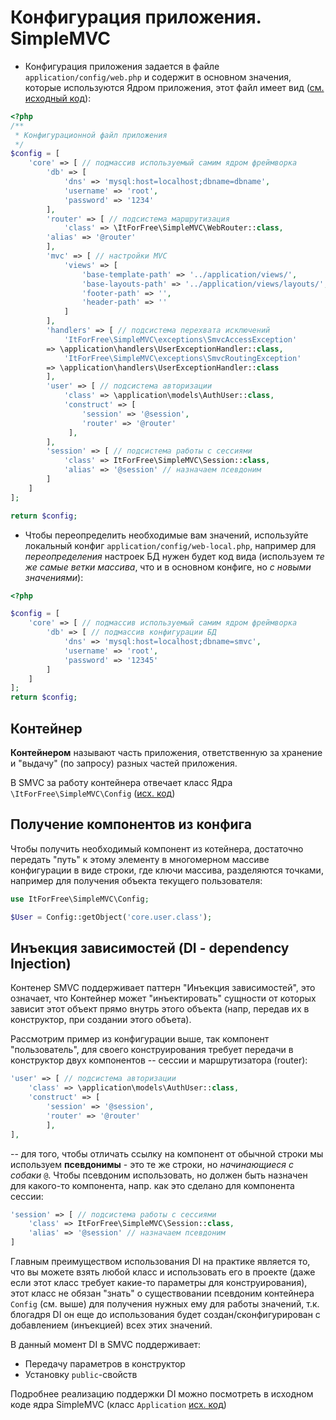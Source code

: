 
# Конфигурация приложения. SimpleMVC

* Конфигурация приложения задается в файле `application/config/web.php` и содержит  в основном значения, которые используются Ядром приложения, этот файл имеет вид ([см. исходный код](https://github.com/it-for-free/SimpleMVC-example/blob/master/application/config/web.php#L1)):
```php
<?php
/**
 * Конфигурационной файл приложения
 */
$config = [
    'core' => [ // подмассив используемый самим ядром фреймворка
        'db' => [
            'dns' => 'mysql:host=localhost;dbname=dbname',
            'username' => 'root',
            'password' => '1234'
        ],
        'router' => [ // подсистема маршрутизация
            'class' => \ItForFree\SimpleMVC\WebRouter::class,
	    'alias' => '@router'
        ],
        'mvc' => [ // настройки MVC
            'views' => [
                'base-template-path' => '../application/views/',
                'base-layouts-path' => '../application/views/layouts/',
                'footer-path' => '',
                'header-path' => ''
            ]
        ],
        'handlers' => [ // подсистема перехвата исключений
            'ItForFree\SimpleMVC\exceptions\SmvcAccessException' 
		=> \application\handlers\UserExceptionHandler::class,
            'ItForFree\SimpleMVC\exceptions\SmvcRoutingException' 
		=> \application\handlers\UserExceptionHandler::class
        ],
        'user' => [ // подсистема авторизации
            'class' => \application\models\AuthUser::class,
	        'construct' => [
                'session' => '@session',
                'router' => '@router'
             ], 
        ],
        'session' => [ // подсистема работы с сессиями
            'class' => ItForFree\SimpleMVC\Session::class,
            'alias' => '@session' // назначаем псевдоним
        ]
    ]    
];

return $config;
```

* Чтобы переопределить необходимые вам значений, используйте локальный конфиг `application/config/web-local.php`, например для _переопределения_ настроек БД нужен будет код вида (используем _те же самые ветки массива_, что и в основном конфиге, но _с новыми значениями_):
```php
<?php

$config = [
    'core' => [ // подмассив используемый самим ядром фреймворка
        'db' => [ // подмассив конфигурации БД
            'dns' => 'mysql:host=localhost;dbname=smvc',
            'username' => 'root',
            'password' => '12345'
        ]
    ]    
];
return $config;
```

## Контейнер

**Контейнером** называют часть приложения, ответственную за хранение и "выдачу" (по запросу) разных частей приложения.

В SMVC за работу контейнера отвечает класс Ядра `\ItForFree\SimpleMVC\Config` ([исх. код](https://github.com/it-for-free/SimpleMVC/blob/master/src/Config.php#L1))

## Получение компонентов из конфига

Чтобы получить необходимый компонент из котейнера, достаточно передать "путь" к этому элементу в многомерном массиве конфигурации в виде строки, где ключи массива, разделяются точками, например для получения объекта текущего пользователя:

```php
use ItForFree\SimpleMVC\Config;

$User = Config::getObject('core.user.class');
```

## Инъекция зависимостей (DI - dependency Injection)

Контенер SMVC поддерживает паттерн "Инъекция зависимостей", это означает,
что Контейнер может "инъектировать" сущности от которых зависит этот объект прямо внутрь этого объекта (напр, передав их в конструктор, при создании этого объета).

Рассмотрим пример из конфигурации выше, так компонент "пользователь", для своего конструирования требует передачи в конструктор двух компонентов -- сессии и маршрутизатора (router):

```php
'user' => [ // подсистема авторизации
    'class' => \application\models\AuthUser::class,
    'construct' => [
        'session' => '@session',
        'router' => '@router'
        ], 
],
```

-- для того, чтобы отличать ссылку на компонент от обычной строки мы используем **псевдонимы** - это те же строки, но _начинающиеся с собаки_ `@`.
Чтобы псевдоним использовать, но должен быть назначен для какого-то компонента, напр. как это сделано для компонента сессии:

```php
'session' => [ // подсистема работы с сессиями
    'class' => ItForFree\SimpleMVC\Session::class,
    'alias' => '@session' // назначаем псевдоним
]
```

Главным преимуществом использования DI на практике является то, что вы можете взять любой класс и использовать его в проекте (даже если этот класс требует какие-то параметры для конструирования), этот класс не обязан "знать" о существовании псевдоним контейнера `Config` (см. выше) для получения нужных ему для работы значений, т.к. блогадря DI он еще до использования будет создан/сконфигурирован с добавлением (инъекцией) всех этих значений.

В данный момент DI в SMVC поддерживает:
* Передачу параметров в конструктор
* Установку `public`-свойств

Подробнее реализацию поддержки DI можно посмотреть в исходном коде ядра SimpleMVC (класс `Application` [исх. код](https://github.com/it-for-free/SimpleMVC/blob/master/src/Application.php#L1))












